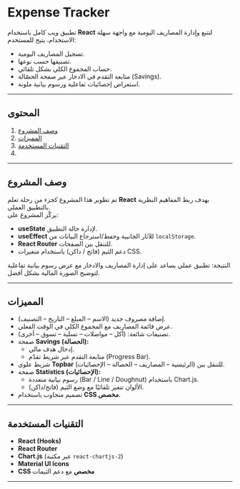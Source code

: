 # Expense Tracker  

تطبيق ويب كامل باستخدام **React** لتتبع وإدارة المصاريف اليومية مع واجهة سهلة الاستخدام، يتيح للمستخدم:  
- تسجيل المصاريف اليومية.  
- تصنيفها حسب نوعها.  
- حساب المجموع الكلي بشكل تلقائي.  
- متابعة التقدم في الادخار عبر صفحة الحصّالة (Savings).  
- استعراض إحصائيات تفاعلية ورسوم بيانية ملونة.  

---

## المحتوى  

1. [وصف المشروع](#وصف-المشروع)  
2. [المميزات](#المميزات)  
3. [التقنيات المستخدمة](#التقنيات-المستخدمة)  
4. 

---

## وصف المشروع  

تم تطوير هذا المشروع كجزء من رحلة تعلم **React** بهدف ربط المفاهيم النظرية بالتطبيق العملي.  
يركّز المشروع على:  
- **useState** لإدارة حالة التطبيق.  
- **useEffect** للآثار الجانبية وحفظ/استرجاع البيانات من `localStorage`.  
- **React Router** للتنقل بين الصفحات.  
- دعم الثيم (فاتح / داكن) باستخدام متغيرات CSS.  

النتيجة: تطبيق عملي يساعد على إدارة المصاريف والادخار مع عرض رسوم بيانية تفاعلية لتوضيح الصورة المالية بشكل أفضل.  

---

## المميزات  

- إضافة مصروف جديد (الاسم – المبلغ – التاريخ – التصنيف).  
- عرض قائمة المصاريف مع المجموع الكلي في الوقت الفعلي.  
- تصنيفات شائعة: (أكل – مواصلات – تسلية – تسوق – أخرى).  
- صفحة **Savings (الحصالة):**  
  - إدخال هدف مالي.  
  - متابعة التقدم عبر شريط تقدّم (Progress Bar).  
- شريط علوي **Topbar** للتنقل بين (الرئيسية – المصاريف – الحصالة – الإحصائيات).  
- صفحة **Statistics (الإحصائيات):**  
  - رسوم بيانية متعددة (Bar / Line / Doughnut) باستخدام Chart.js.  
  - الألوان تتغير تلقائيًا مع وضع الثيم (فاتح/داكن).  
- تصميم متجاوب باستخدام **CSS مخصص**.  

---

## التقنيات المستخدمة  

- **React (Hooks)**  
- **React Router**  
- **Chart.js** (عبر مكتبة `react-chartjs-2`)  
- **Material UI Icons**  
- **CSS مخصص** مع دعم الثيمات  

---



